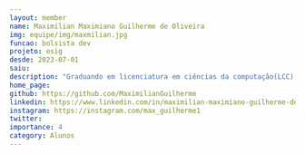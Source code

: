 ```yaml
---
layout: member
name: Maximilian Maximiano Guilherme de Oliveira
img: equipe/img/maxmilian.jpg
funcao: bolsista dev
projeto: esig
desde: 2023-07-01
saiu: 
description: "Graduando em licenciatura em ciências da computação(LCC) na Universidade Federal da Paraíba - Campus IV. Também formado como técnico em edificações, focado na área de projetos arquitetônicos. Atualmente faz parte do projeto AYTY atuando na empresa ESIG. O interesse na área da computação começou através da robótica, onde adentrei ao mundo da programação. No tempo livre, lê mangás e gosta de sair com a família e amigos."
home_page: 
github: https://github.com/MaximilianGuilherme
linkedin: https://www.linkedin.com/in/maximilian-maximiano-guilherme-de-oliveira-a04584217/
instagram: https://instagram.com/max_guilherme1
twitter: 
importance: 4
category: Alunos
---
```


